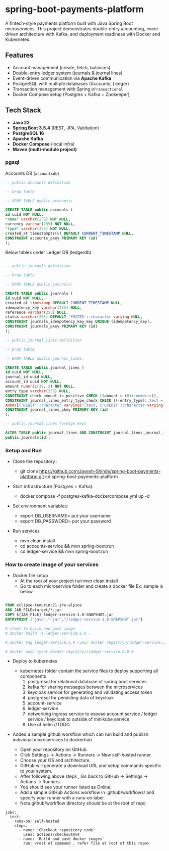 # spring-boot-payments-platform

A fintech-style payments platform built with Java Spring Boot microservices. This project demonstrates double-entry
accounting,
event-driven architecture with Kafka, and deployment readiness with Docker and Kubernetes.

## Features

- Account management (create, fetch, balances)
- Double-entry ledger system (journals & journal lines)
- Event-driven communication via **Apache Kafka**
- PostgreSQL with multiple databases (Accounts, Ledger)
- Transaction management with Spring `@Transactional`
- Docker Compose setup (Postgres + Kafka + Zookeeper)

## Tech Stack

- **Java 22**
- **Spring Boot 3.5.4** (REST, JPA, Validation)
- **PostgreSQL 16**
- **Apache Kafka**
- **Docker Compose** (local infra)
- **Maven (multi-module project)**

### pgsql

Accounts DB (`accountsdb`)

```sql
-- public.accounts definition

-- Drop table

-- DROP TABLE public.accounts;

CREATE TABLE public.accounts (
id uuid NOT NULL,
"name" varchar(255) NOT NULL,
currency varchar(255) NOT NULL,
"type" varchar(255) NOT NULL,
created_at timestamptz(6) DEFAULT CURRENT_TIMESTAMP NULL,
CONSTRAINT accounts_pkey PRIMARY KEY (id)
);
```

Below tables under Ledger DB (ledgerdb)

```sql

-- public.journals definition

-- Drop table

-- DROP TABLE public.journals;

CREATE TABLE public.journals (
id uuid NOT NULL,
created_at timestamp DEFAULT CURRENT_TIMESTAMP NULL,
idempotency_key varchar(255) NULL,
reference varchar(255) NULL,
status varchar(255) DEFAULT 'POSTED'::character varying NULL,
CONSTRAINT journals_idempotency_key_key UNIQUE (idempotency_key),
CONSTRAINT journals_pkey PRIMARY KEY (id)
);

-- public.journal_lines definition

-- Drop table

-- DROP TABLE public.journal_lines;

CREATE TABLE public.journal_lines (
id uuid NOT NULL,
journal_id uuid NULL,
account_id uuid NOT NULL,
amount numeric(38, 2) NOT NULL,
entry_type varchar(255) NULL,
CONSTRAINT check_amount_is_positive CHECK ((amount > (0)::numeric)),
CONSTRAINT journal_lines_entry_type_check CHECK (((entry_type)::text = ANY (
ARRAY[('DEBIT'::character varying)::text, ('CREDIT'::character varying)::text]))),
CONSTRAINT journal_lines_pkey PRIMARY KEY (id)
);

-- public.journal_lines foreign keys

ALTER TABLE public.journal_lines ADD CONSTRAINT journal_lines_journal_id_fkey FOREIGN KEY (journal_id) REFERENCES
public.journals(id);


```

### Setup and Run

- Clone the repository :
    - git clone https://github.com/Jayesh-Shinde/spring-boot-payments-platform.git
      cd spring-boot-payments-platform

- Start infrastructure (Postgres + Kafka):
    - docker compose -f postgres-kafka-dockercompose.yml up -d

- Set environment variables:

    - export DB_USERNAME= put your username
    - export DB_PASSWORD= put your password

- Run services
    - mvn clean install
    - cd accounts-service && mvn spring-boot:run
    - cd ledger-service && mvn spring-boot:run

### How to create image of your services

- Docker file setup
    - At the root of your project run mvn clean install
    - Go to each microservice folder and create a docker file Ex: sample is below

```dockerfile

FROM eclipse-temurin:21-jre-alpine
ARG JAR_FILE=target/*.jar
COPY ${JAR_FILE} ledger-service-1.0-SNAPSHOT.jar
ENTRYPOINT ["java","-jar","/ledger-service-1.0-SNAPSHOT.jar"]

# steps to build and push image
# docker build -t ledger-service:1.0 .

# docker tag ledger-service:1.0 <your docker registry>/ledger-service:2.0.0

# docker push <your docker registry>/ledger-service:2.0.0

```

- Deploy to kubernetes
    - kubernetes folder contain the service files to deploy supporting all components
        1) postgresql for relational database of spring boot services
        2) kafka for sharing messages between the microservices
        3) keycloak service for generating and validating access token
        4) postgresql for persisting data of keycloak
        5) account-service
        6) ledger-service
        7) networking ingress service to expose account service / ledger service / keycloak to outside
           of minikube service
        8) Use of helm //TODO


- Added a sample github workflow which can run build and publish individual microservices to dockerhub
    - Open your repository on GitHub.
    - Click Settings → Actions → Runners → New self-hosted runner.
    - Choose your OS and architecture.
    - GitHub will generate a download URL and setup commands specific to your system.
    - After following above steps , Go back to GitHub → Settings → Actions → Runners.
    - You should see your runner listed as Online.
    - Add a simple GitHub Actions workflow in .github/workflows/ and specify your runner with a
      runs-on label:
    - Note.github/workflow directory should be at the root of repo

```
jobs:
  test:
    runs-on: self-hosted
    steps:
      - name: 'Checkout repository code'
        uses: actions/checkout@v4
      - name: 'Build and push docker images'
        run: <rest of command , refer file at root of this repo>
```
  




